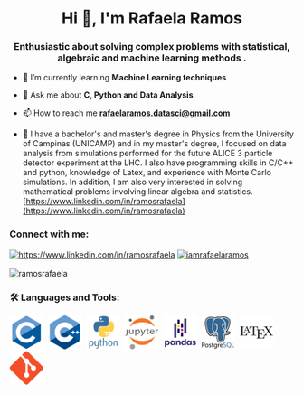<h1 align="center">Hi 👋, I'm Rafaela Ramos</h1>
<h3 align="center">Enthusiastic about solving complex problems with statistical, algebraic and machine learning methods .</h3>

- 🌱 I’m currently learning **Machine Learning techniques**

- 💬 Ask me about **C, Python and Data Analysis**

- 📫 How to reach me **rafaelaramos.datasci@gmail.com**

- 📄 I have a bachelor's and master's degree in Physics from the University of Campinas (UNICAMP) and in my master's degree, I focused on data analysis from simulations performed for the future ALICE 3 particle detector experiment at the LHC. I also have programming skills in C/C++ and python, knowledge of Latex, and experience with Monte Carlo simulations. In addition, I am also very interested in solving mathematical problems involving linear algebra and statistics. [https://www.linkedin.com/in/ramosrafaela](https://www.linkedin.com/in/ramosrafaela)

<h3 align="left">Connect with me:</h3>
<p align="left">
<a href="https://linkedin.com/in/https://www.linkedin.com/in/rafaela-ramos-sarmento-161266165" target="blank"><img align="center" src="https://raw.githubusercontent.com/rahuldkjain/github-profile-readme-generator/master/src/images/icons/Social/linked-in-alt.svg" alt="https://www.linkedin.com/in/ramosrafaela" height="30" width="40" /></a>
<a href="https://instagram.com/iamrafaelaramos" target="blank"><img align="center" src="https://raw.githubusercontent.com/rahuldkjain/github-profile-readme-generator/master/src/images/icons/Social/instagram.svg" alt="iamrafaelaramos" height="30" width="40" /></a>
</p>

<p><img align="center" src="https://github-readme-stats.vercel.app/api/top-langs?username=ramosrafaela&show_icons=true&locale=en&layout=compact" alt="ramosrafaela" /></p>

### :hammer_and_wrench: Languages and Tools:

<div>
  <img src="https://github.com/devicons/devicon/blob/master/icons/c/c-original.svg" title="C" alt="C" width="60" height="60"/>&nbsp;
  <img src="https://github.com/devicons/devicon/blob/master/icons/cplusplus/cplusplus-original.svg" title="C++" alt="C++" width="60" height="60"/>&nbsp;
<img src="https://github.com/devicons/devicon/blob/master/icons/python/python-original-wordmark.svg" title="Python" alt="Python" width="60" height="60"/>&nbsp;
  <img src="https://github.com/devicons/devicon/blob/master/icons/jupyter/jupyter-original-wordmark.svg" title="Jupyter" alt="Jupyter" width="60" height="60"/>&nbsp;
  <img src="https://github.com/devicons/devicon/blob/master/icons/pandas/pandas-original-wordmark.svg" title="Pandas" alt="Pandas" width="60" height="60"/>&nbsp;
  <img src="https://github.com/devicons/devicon/blob/master/icons/postgresql/postgresql-original-wordmark.svg" title="PostgreSQL" alt="PostgreSQL" width="60" height="60"/>&nbsp;
  <img src="https://github.com/devicons/devicon/blob/master/icons/latex/latex-original.svg" title="Latex" alt="Latex" width="60" height="60"/>&nbsp;
  <img src="https://github.com/devicons/devicon/blob/master/icons/git/git-original.svg" title="Git" alt="Git" width="60" height="60"/>&nbsp;
</div>


<!---

<h3 align="left">Languages and Tools:</h3>
<p align="left"> <a href="https://www.cprogramming.com/" target="_blank" rel="noreferrer"> <img src="https://raw.githubusercontent.com/devicons/devicon/master/icons/c/c-original.svg" alt="c" width="40" height="40"/> </a> <a href="https://www.w3schools.com/cpp/" target="_blank" rel="noreferrer"> <img src="https://raw.githubusercontent.com/devicons/devicon/master/icons/cplusplus/cplusplus-original.svg" alt="cplusplus" width="40" height="40"/> </a> <a href="https://www.python.org" target="_blank" rel="noreferrer"> <img src="https://raw.githubusercontent.com/devicons/devicon/master/icons/python/python-original.svg" alt="python" width="40" height="40"/> </a> </p>

<div id="stats" align="center">
  <img height="180em" src="https://github-readme-stats.vercel.app/api?username=ramosrafaela&theme=dark&background=000000&show_icons=true&hide_border=true&&count_private=true&include_all_commits=true" />
  
![visitors](https://visitor-badge.glitch.me/badge?page_id=https://github.com/ramosrafaela.id)
</div>

- 👋 Hi, I’m @ramosrafaela
- 👀 I’m interested in ...
- 🌱 I’m currently learning ...
- 💞️ I’m looking to collaborate on ...
- 📫 How to reach me ...

ramosrafaela/ramosrafaela is a ✨ special ✨ repository because its `README.md` (this file) appears on your GitHub profile.
You can click the Preview link to take a look at your changes.
--->
